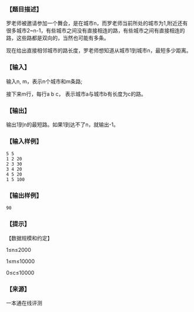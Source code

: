 ### 【题目描述】

罗老师被邀请参加一个舞会，是在城市n，而罗老师当前所处的城市为1,附近还有很多城市2~n-1，有些城市之间没有直接相连的路，有些城市之间有直接相连的路，这些路都是双向的，当然也可能有多条。

现在给出直接相邻城市的路长度，罗老师想知道从城市1到城市n，最短多少距离。

### 【输入】

输入n, m，表示n个城市和m条路;

接下来m行，每行a b c， 表示城市a与城市b有长度为c的路。

### 【输出】

输出1到n的最短路。如果1到达不了n，就输出-1。

### 【输入样例】

```
5 5
1 2 20
2 3 30
3 4 20
4 5 20
1 5 100
```

### 【输出样例】

```
90
```

### 【提示】

【数据规模和约定】

1≤n≤2000

1≤m≤10000

0≤c≤10000


 ### 【来源】

 一本通在线评测 